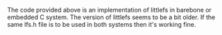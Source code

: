 The code provided above is an implementation of littlefs in barebone or embedded C system. The version of littlefs seems to be a bit older. If the same lfs.h file is to be used in both systems then it's working fine.